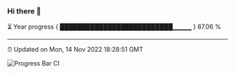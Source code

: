 ### Hi there 👋

⏳ Year progress { ██████████████████████████▁▁▁▁ } 87.06 %

---

⏰ Updated on Mon, 14 Nov 2022 18:28:51 GMT

![Progress Bar CI](https://github.com/ZhaoGui/ZhaoGui/workflows/Progress%20Bar%20CI/badge.svg)
